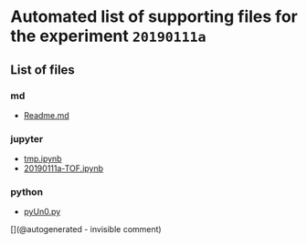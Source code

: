 # Automated list of supporting files for the __experiment `20190111a`__

## List of files

### md

* [Readme.md](/matty/20190111a/Readme.md)


### jupyter

* [tmp.ipynb](/tmp.ipynb)
* [20190111a-TOF.ipynb](/matty/20190111a/20190111a-TOF.ipynb)


### python

* [pyUn0.py](/matty/20190111a/pyUn0.py)


[](@autogenerated - invisible comment)